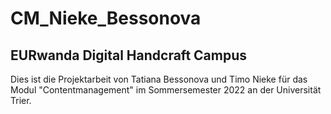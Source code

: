 # CM_Nieke_Bessonova
## EURwanda Digital Handcraft Campus
Dies ist die Projektarbeit von Tatiana Bessonova und Timo Nieke für das Modul "Contentmanagement" im Sommersemester 2022 an der Universität Trier.
